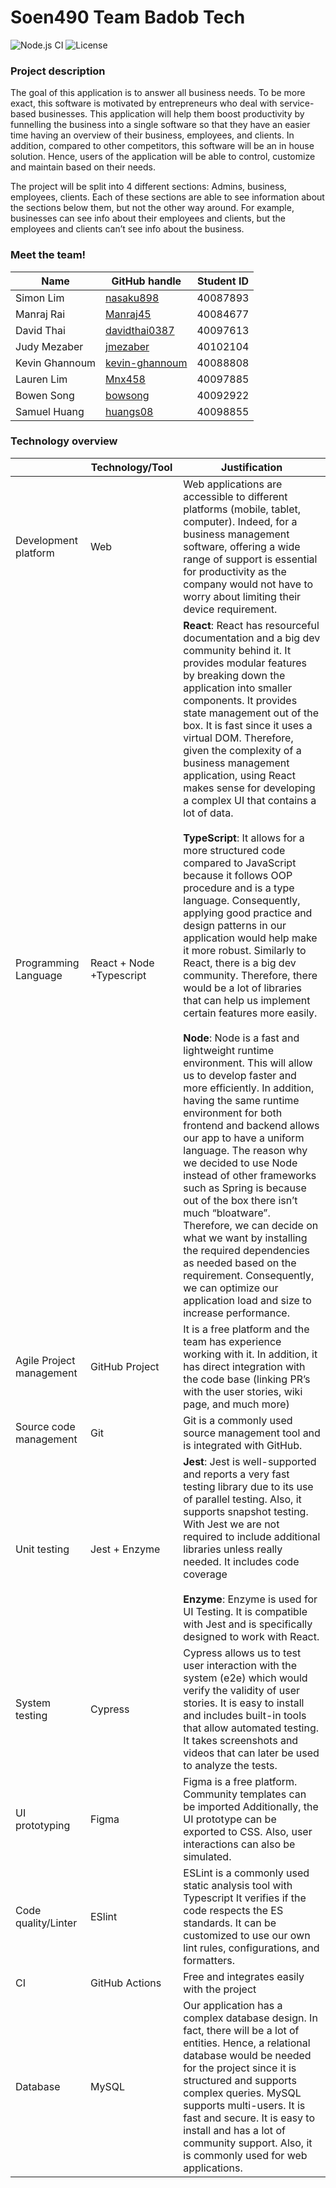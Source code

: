 # Soen490 Team Badob Tech

![Node.js CI](https://github.com/kevin-ghannoum/soen490/workflows/CI/CD/badge.svg)
![License](https://img.shields.io/github/license/kevin-ghannoum/soen490)

### Project description
The goal of this application is to answer all business needs. To be more exact, this software is motivated by entrepreneurs who deal with service-based businesses. This application will help them boost productivity by funnelling the business into a single software so that they have an easier time having an overview of their business, employees, and clients. In addition, compared to other competitors, this software will be an in house solution. Hence, users of the application will be able to control, customize and maintain based on their needs. 

The project will be split into 4 different sections: Admins, business, employees, clients. Each of these sections are able to see information about the sections below them, but not the other way around. For example, businesses can see info about their employees and clients, but the employees and clients can’t see info about the business.

### Meet the team!
| Name           | GitHub handle                                       | Student ID |
| -------------- | --------------------------------------------------- | ---------- |
| Simon Lim      | [nasaku898](https://github.com/nasaku898)           | 40087893   |
| Manraj Rai     | [Manraj45](https://github.com/Manraj45)             | 40084677   |
| David Thai     | [davidthai0387](https://github.com/davidthai0387)   | 40097613   |
| Judy Mezaber   | [jmezaber](https://github.com/jmezaber)             | 40102104   |
| Kevin Ghannoum | [kevin-ghannoum](https://github.com/kevin-ghannoum) | 40088808   |
| Lauren Lim     | [Mnx458](https://github.com/Mnx458)                 | 40097885   |
| Bowen Song     | [bowsong](https://github.com/bowsong)               | 40092922   |
| Samuel Huang   | [huangs08](https://github.com/huangs08)             | 40098855   |

### Technology overview
|                          | Technology/Tool          | Justification                                                                                                                                                                                                                                                                                                                                                                                                                                                                                                                                                                                                                                                                                                                                                                                                                                                                                                                                                                                                                                                                                                                                                                                                                                                                                                                                                                                                                                             |
| ------------------------ | ------------------------ | --------------------------------------------------------------------------------------------------------------------------------------------------------------------------------------------------------------------------------------------------------------------------------------------------------------------------------------------------------------------------------------------------------------------------------------------------------------------------------------------------------------------------------------------------------------------------------------------------------------------------------------------------------------------------------------------------------------------------------------------------------------------------------------------------------------------------------------------------------------------------------------------------------------------------------------------------------------------------------------------------------------------------------------------------------------------------------------------------------------------------------------------------------------------------------------------------------------------------------------------------------------------------------------------------------------------------------------------------------------------------------------------------------------------------------------------------------- |
| Development platform     | Web                      | Web applications are accessible to different platforms (mobile, tablet, computer). Indeed, for a business management software, offering a wide range of support is essential for productivity as the company would not have to worry about limiting their device requirement.                                                                                                                                                                                                                                                                                                                                                                                                                                                                                                                                                                                                                                                                                                                                                                                                                                                                                                                                                                                                                                                                                                                                                                             |
| Programming Language     | React + Node +Typescript | **React**: React has resourceful documentation and a big dev community behind it. It provides modular features by breaking down the application into smaller components. It provides state management out of the box. It is fast since it uses a virtual DOM. Therefore, given the complexity of a business management application, using React makes sense for developing a complex UI that contains a lot of data. <br/><br/> **TypeScript**: It allows for a more structured code compared to JavaScript because it follows OOP procedure and is a type language. Consequently, applying good practice and design patterns in our application would help make it more robust. Similarly to React, there is a big dev community. Therefore, there would be a lot of libraries that can help us implement certain features more easily. <br/><br/> **Node**: Node is a fast and lightweight runtime environment. This will allow us to develop faster and more efficiently. In addition, having the same runtime environment for both frontend and backend allows our app to have a uniform language. The reason why we decided to use Node instead of other frameworks such as Spring is because out of the box there isn’t much “bloatware”. Therefore, we can decide on what we want by installing the required dependencies as needed based on the requirement. Consequently, we can optimize our application load and size to increase performance. |
| Agile Project management | GitHub Project           | It is a free platform and the team has experience working with it. In addition, it has direct integration with the code base (linking PR’s with the user stories, wiki page, and much more)                                                                                                                                                                                                                                                                                                                                                                                                                                                                                                                                                                                                                                                                                                                                                                                                                                                                                                                                                                                                                                                                                                                                                                                                                                                               |
| Source code management   | Git                      | Git is a commonly used source management tool and is integrated with GitHub.                                                                                                                                                                                                                                                                                                                                                                                                                                                                                                                                                                                                                                                                                                                                                                                                                                                                                                                                                                                                                                                                                                                                                                                                                                                                                                                                                                              |
| Unit testing             | Jest + Enzyme            | **Jest**: Jest is well-supported and reports a very fast testing library due to its use of parallel testing. Also, it supports snapshot testing. With Jest we are not required to include additional libraries unless really needed. It includes code coverage <br/> <br/> **Enzyme**: Enzyme is used for UI Testing. It is compatible with Jest and is specifically designed to work with React.                                                                                                                                                                                                                                                                                                                                                                                                                                                                                                                                                                                                                                                                                                                                                                                                                                                                                                                                                                                                                                                         |
| System testing           | Cypress                  | Cypress allows us to test user interaction with the system (e2e) which would verify the validity of user stories. It is easy to install and includes built-in tools that allow automated testing. It takes screenshots and videos that can later be used to analyze the tests.                                                                                                                                                                                                                                                                                                                                                                                                                                                                                                                                                                                                                                                                                                                                                                                                                                                                                                                                                                                                                                                                                                                                                                            |
| UI prototyping           | Figma                    | Figma is a free platform. Community templates can be imported Additionally, the UI prototype can be exported to CSS. Also, user interactions can also be simulated.                                                                                                                                                                                                                                                                                                                                                                                                                                                                                                                                                                                                                                                                                                                                                                                                                                                                                                                                                                                                                                                                                                                                                                                                                                                                                       |
| Code quality/Linter      | ESlint                   | ESLint is a commonly used static analysis tool with Typescript It verifies if the code respects the ES standards. It can be customized to use our own lint rules, configurations, and formatters.                                                                                                                                                                                                                                                                                                                                                                                                                                                                                                                                                                                                                                                                                                                                                                                                                                                                                                                                                                                                                                                                                                                                                                                                                                                         |
| CI                       | GitHub Actions           | Free and integrates easily with the project                                                                                                                                                                                                                                                                                                                                                                                                                                                                                                                                                                                                                                                                                                                                                                                                                                                                                                                                                                                                                                                                                                                                                                                                                                                                                                                                                                                                               |
| Database                 | MySQL                    | Our application has a complex database design. In fact, there will be a lot of entities. Hence, a relational database would be needed for the project since it is structured and supports complex queries. MySQL supports multi-users. It is fast and secure. It is easy to install and has a lot of community support. Also, it is commonly used for web applications.|